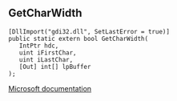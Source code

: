 ## GetCharWidth

```
[DllImport("gdi32.dll", SetLastError = true)]
public static extern bool GetCharWidth(
   IntPtr hdc,
   uint iFirstChar,
   uint iLastChar,
   [Out] int[] lpBuffer
);
```

[Microsoft documentation](https://docs.microsoft.com/en-us/windows/win32/api/wingdi/nf-wingdi-getcharwidtha)
